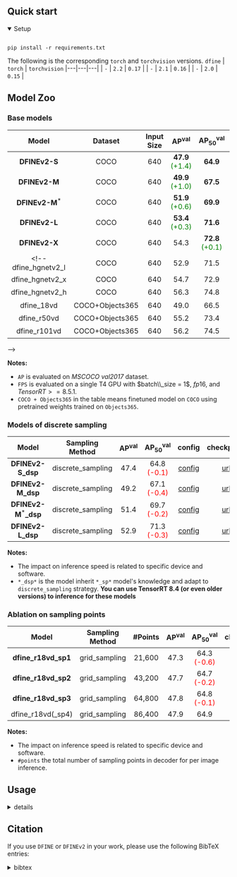 
## Quick start

<details open>
<summary>Setup</summary>

```shell

pip install -r requirements.txt
```

The following is the corresponding `torch` and `torchvision` versions.
`dfine` | `torch` | `torchvision`
|---|---|---|
| `-` | `2.2` | `0.17` |
| `-` | `2.1` | `0.16` |
| `-` | `2.0` | `0.15` |

</details>



## Model Zoo

### Base models

| Model | Dataset | Input Size | AP<sup>val</sup> | AP<sub>50</sub><sup>val</sup> | #Params(M) | FPS | config| checkpoint | 
| :---: | :---: | :---: | :---: | :---: | :---: | :---: | :---: |:---: |
**DFINEv2-S** | COCO | 640 | **47.9** <font color=green>(+1.4)</font> | **64.9** | 20 | 217 | [config](./configs/dfine/dfine_r18vd_120e_coco.yml) | [url](https://github.com/lyuwenyu/storage/releases/download/v0.1/dfine_r18vd_120e_coco.pth) |
**DFINEv2-M** | COCO | 640 | **49.9** <font color=green>(+1.0)</font> | **67.5** | 31 | 161 | [config](./configs/dfine/dfine_r34vd_120e_coco.yml) | [url](https://github.com/lyuwenyu/storage/releases/download/v0.1/dfine_r34vd_120e_coco_ema.pth)
**DFINEv2-M**<sup>*<sup> | COCO | 640 | **51.9** <font color=green>(+0.6)</font> | **69.9** | 36 | 145 | [config](./configs/dfine/dfine_r50vd_m_7x_coco.yml) | [url](https://github.com/lyuwenyu/storage/releases/download/v0.1/dfine_r50vd_m_7x_coco_ema.pth)
**DFINEv2-L** | COCO | 640 | **53.4** <font color=green>(+0.3)</font> | **71.6** | 42 | 108 | [config](./configs/dfine/dfine_r50vd_6x_coco.yml) | [url](https://github.com/lyuwenyu/storage/releases/download/v0.1/dfine_r50vd_6x_coco_ema.pth)
**DFINEv2-X** | COCO | 640 | 54.3 | **72.8** <font color=green>(+0.1)</font> | 76 | 74 | [config](./configs/dfine/dfine_r101vd_6x_coco.yml) | [url](https://github.com/lyuwenyu/storage/releases/download/v0.1/dfine_r101vd_6x_coco_from_paddle.pth)
<!-- dfine_hgnetv2_l | COCO | 640 | 52.9 | 71.5 | 32 | 114 | [url<sup>*</sup>](https://github.com/lyuwenyu/storage/releases/download/v0.1/dfine_hgnetv2_l_6x_coco_from_paddle.pth) 
dfine_hgnetv2_x | COCO | 640 | 54.7 | 72.9 | 67 | 74 | [url<sup>*</sup>](https://github.com/lyuwenyu/storage/releases/download/v0.1/dfine_hgnetv2_x_6x_coco_from_paddle.pth) 
dfine_hgnetv2_h | COCO | 640 | 56.3 | 74.8 | 123 | 40 | [url<sup>*</sup>](https://github.com/lyuwenyu/storage/releases/download/v0.1/dfine_hgnetv2_h_6x_coco_from_paddle.pth) 
dfine_18vd | COCO+Objects365 | 640 | 49.0 | 66.5 | 20 | 217 | [url<sup>*</sup>](https://github.com/lyuwenyu/storage/releases/download/v0.1/dfine_r18vd_5x_coco_objects365_from_paddle.pth)
dfine_r50vd | COCO+Objects365 | 640 | 55.2 | 73.4 | 42 | 108 | [url<sup>*</sup>](https://github.com/lyuwenyu/storage/releases/download/v0.1/dfine_r50vd_2x_coco_objects365_from_paddle.pth)
dfine_r101vd | COCO+Objects365 | 640 | 56.2 | 74.5 | 76 | 74 | [url<sup>*</sup>](https://github.com/lyuwenyu/storage/releases/download/v0.1/dfine_r101vd_2x_coco_objects365_from_paddle.pth)
 -->

**Notes:**
- `AP` is evaluated on *MSCOCO val2017* dataset.
- `FPS` is evaluated on a single T4 GPU with $batch\\_size = 1$, $fp16$, and $TensorRT>=8.5.1$.
- `COCO + Objects365` in the table means finetuned model on `COCO` using pretrained weights trained on `Objects365`.



### Models of discrete sampling

| Model | Sampling Method | AP<sup>val</sup> | AP<sub>50</sub><sup>val</sup> | config| checkpoint 
| :---: | :---: | :---: | :---: | :---: | :---: |
**DFINEv2-S_dsp** | discrete_sampling | 47.4 | 64.8 <font color=red>(-0.1)</font> | [config](./configs/dfine/dfine_r18vd_dsp_3x_coco.yml) | [url](https://github.com/lyuwenyu/storage/releases/download/v0.1/dfine_r18vd_dsp_3x_coco.pth)
**DFINEv2-M_dsp** | discrete_sampling | 49.2 | 67.1 <font color=red>(-0.4)</font> | [config](./configs/dfine/dfine_r34vd_dsp_1x_coco.yml) | [url](https://github.com/lyuwenyu/storage/releases/download/v0.1/rdfine_r34vd_dsp_1x_coco.pth)
**DFINEv2-M**<sup>*</sup>**_dsp** | discrete_sampling | 51.4 | 69.7 <font color=red>(-0.2)</font> | [config](./configs/dfine/dfine_r50vd_m_dsp_3x_coco.yml) | [url](https://github.com/lyuwenyu/storage/releases/download/v0.1/dfine_r50vd_m_dsp_3x_coco.pth)
**DFINEv2-L_dsp** | discrete_sampling | 52.9 | 71.3 <font color=red>(-0.3)</font> |[config](./configs/dfine/dfine_r50vd_dsp_1x_coco.yml)| [url](https://github.com/lyuwenyu/storage/releases/download/v0.1/dfine_r50vd_dsp_1x_coco.pth)


<!-- **dfine_r18vd_dsp1** | discrete_sampling | 21600 | 46.3 | 63.9 | [url](https://github.com/lyuwenyu/storage/releases/download/v0.1/dfine_r18vd_dsp1_1x_coco.pth) -->

<!-- dfine_r18vd_dsp1 | discrete_sampling | 21600 | 45.5 | 63.0 | 4.34 | [url](https://github.com/lyuwenyu/storage/releases/download/v0.1/dfine_r18vd_dsp1_120e_coco.pth) -->
<!-- 4.3 -->

**Notes:**
- The impact on inference speed is related to specific device and software.
- `*_dsp*` is the model inherit `*_sp*` model's knowledge and adapt to `discrete_sampling` strategy. **You can use TensorRT 8.4 (or even older versions) to inference for these models**
<!-- - `grid_sampling` use `grid_sample` to sample attention map, `discrete_sampling` use `index_select` method to sample attention map.  -->


### Ablation on sampling points

<!-- Flexible samping strategy in cross attenstion layer for devices that do **not** optimize (or not support) `grid_sampling` well. You can choose models based on specific scenarios and the trade-off between speed and accuracy. -->

| Model | Sampling Method | #Points | AP<sup>val</sup> | AP<sub>50</sub><sup>val</sup> | checkpoint 
| :---: | :---: | :---: | :---: | :---: | :---: |
**dfine_r18vd_sp1** | grid_sampling | 21,600 | 47.3 | 64.3 <font color=red>(-0.6) | [url](https://github.com/lyuwenyu/storage/releases/download/v0.1/dfine_r18vd_sp1_120e_coco.pth)
**dfine_r18vd_sp2** | grid_sampling | 43,200 | 47.7 | 64.7 <font color=red>(-0.2) | [url](https://github.com/lyuwenyu/storage/releases/download/v0.1/dfine_r18vd_sp2_120e_coco.pth)
**dfine_r18vd_sp3** | grid_sampling | 64,800 | 47.8 | 64.8 <font color=red>(-0.1) | [url](https://github.com/lyuwenyu/storage/releases/download/v0.1/dfine_r18vd_sp3_120e_coco.pth)
dfine_r18vd(_sp4)| grid_sampling | 86,400 | 47.9 | 64.9 | [url](https://github.com/lyuwenyu/storage/releases/download/v0.1/dfine_r18vd_120e_coco.pth) 

**Notes:**
- The impact on inference speed is related to specific device and software.
- `#points` the total number of sampling points in decoder for per image inference.


## Usage
<details>
<summary> details </summary>

<!-- <summary>1. Training </summary> -->
1. Training
```shell
CUDA_VISIBLE_DEVICES=0,1,2,3 torchrun --master_port=9909 --nproc_per_node=4 tools/train.py -c path/to/config --use-amp --seed=0 &> log.txt 2>&1 &
```

<!-- <summary>2. Testing </summary> -->
2. Testing
```shell
CUDA_VISIBLE_DEVICES=0,1,2,3 torchrun --master_port=9909 --nproc_per_node=4 tools/train.py -c path/to/config -r path/to/checkpoint --test-only
```

<!-- <summary>3. Tuning </summary> -->
3. Tuning
```shell
CUDA_VISIBLE_DEVICES=0,1,2,3 torchrun --master_port=9909 --nproc_per_node=4 tools/train.py -c path/to/config -t path/to/checkpoint --use-amp --seed=0 &> log.txt 2>&1 &
```

<!-- <summary>4. Export onnx </summary> -->
4. Export onnx
```shell
python tools/export_onnx.py -c path/to/config -r path/to/checkpoint --check
```

<!-- <summary>5. Inference </summary> -->
5. Inference

Support torch, onnxruntime, tensorrt and openvino, see details in *references/deploy*
```shell
python references/deploy/dfine_onnx.py --onnx-file=model.onnx --im-file=xxxx
python references/deploy/dfine_tensorrt.py --trt-file=model.trt --im-file=xxxx
python references/deploy/dfine_torch.py -c path/to/config -r path/to/checkpoint --im-file=xxx --device=cuda:0
```
</details>



## Citation
If you use `DFINE` or `DFINEv2` in your work, please use the following BibTeX entries:

<details>
<summary> bibtex </summary>

```latex
@misc{lv2023detrs,
      title={DETRs Beat YOLOs on Real-time Object Detection},
      author={Wenyu Lv and Shangliang Xu and Yian Zhao and Guanzhong Wang and Jinman Wei and Cheng Cui and Yuning Du and Qingqing Dang and Yi Liu},
      year={2023},
      eprint={2304.08069},
      archivePrefix={arXiv},
      primaryClass={cs.CV}
}

@misc{lv2024dfineimprovedbaselinebagoffreebies,
      title={DFINEv2: Improved Baseline with Bag-of-Freebies for Real-Time Detection Transformer}, 
      author={Wenyu Lv and Yian Zhao and Qinyao Chang and Kui Huang and Guanzhong Wang and Yi Liu},
      year={2024},
      eprint={2407.17140},
      archivePrefix={arXiv},
      primaryClass={cs.CV},
      url={https://arxiv.org/abs/2407.17140}, 
}
```
</details>
